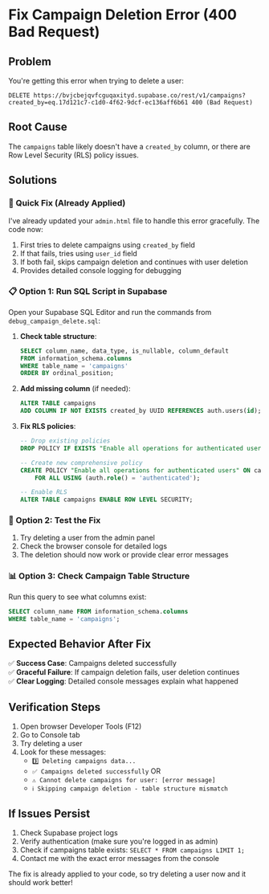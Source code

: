 # Fix Campaign Deletion Error (400 Bad Request)

## Problem
You're getting this error when trying to delete a user:
```
DELETE https://bvjcbejqvfcguqaxityd.supabase.co/rest/v1/campaigns?created_by=eq.17d121c7-c1d0-4f62-9dcf-ec136aff6b61 400 (Bad Request)
```

## Root Cause
The `campaigns` table likely doesn't have a `created_by` column, or there are Row Level Security (RLS) policy issues.

## Solutions

### 🚀 Quick Fix (Already Applied)
I've already updated your `admin.html` file to handle this error gracefully. The code now:
1. First tries to delete campaigns using `created_by` field
2. If that fails, tries using `user_id` field  
3. If both fail, skips campaign deletion and continues with user deletion
4. Provides detailed console logging for debugging

### 📋 Option 1: Run SQL Script in Supabase
Open your Supabase SQL Editor and run the commands from `debug_campaign_delete.sql`:

1. **Check table structure**:
   ```sql
   SELECT column_name, data_type, is_nullable, column_default
   FROM information_schema.columns
   WHERE table_name = 'campaigns'
   ORDER BY ordinal_position;
   ```

2. **Add missing column** (if needed):
   ```sql
   ALTER TABLE campaigns 
   ADD COLUMN IF NOT EXISTS created_by UUID REFERENCES auth.users(id);
   ```

3. **Fix RLS policies**:
   ```sql
   -- Drop existing policies
   DROP POLICY IF EXISTS "Enable all operations for authenticated users" ON campaigns;
   
   -- Create new comprehensive policy
   CREATE POLICY "Enable all operations for authenticated users" ON campaigns
       FOR ALL USING (auth.role() = 'authenticated');
   
   -- Enable RLS
   ALTER TABLE campaigns ENABLE ROW LEVEL SECURITY;
   ```

### 🧪 Option 2: Test the Fix
1. Try deleting a user from the admin panel
2. Check the browser console for detailed logs
3. The deletion should now work or provide clear error messages

### 📊 Option 3: Check Campaign Table Structure
Run this query to see what columns exist:
```sql
SELECT column_name FROM information_schema.columns 
WHERE table_name = 'campaigns';
```

## Expected Behavior After Fix

✅ **Success Case**: Campaigns deleted successfully  
✅ **Graceful Failure**: If campaign deletion fails, user deletion continues  
✅ **Clear Logging**: Detailed console messages explain what happened  

## Verification Steps

1. Open browser Developer Tools (F12)
2. Go to Console tab
3. Try deleting a user
4. Look for these messages:
   - `3️⃣ Deleting campaigns data...`
   - `✅ Campaigns deleted successfully` OR
   - `⚠️ Cannot delete campaigns for user: [error message]`
   - `ℹ️ Skipping campaign deletion - table structure mismatch`

## If Issues Persist

1. Check Supabase project logs
2. Verify authentication (make sure you're logged in as admin)
3. Check if campaigns table exists: `SELECT * FROM campaigns LIMIT 1;`
4. Contact me with the exact error messages from the console

The fix is already applied to your code, so try deleting a user now and it should work better!